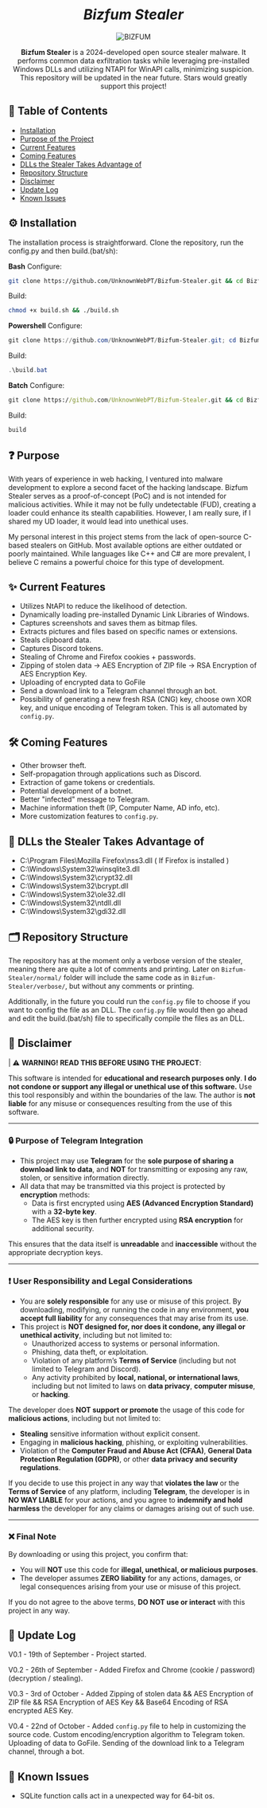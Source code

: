 <h1 align="center"><i>Bizfum Stealer</i></h1>
<p align="center">
  <img src="https://github.com/user-attachments/assets/a9c78382-5178-4510-9dc3-f005926164da" alt="BIZFUM">
</p>

<p align="center">
  <strong>Bizfum Stealer</strong> is a 2024-developed open source stealer malware. It performs common data exfiltration tasks while leveraging pre-installed Windows DLLs and utilizing NTAPI for WinAPI calls, minimizing suspicion. This repository will be updated in the near future. Stars would greatly support this project!
</p>


## 📑 Table of Contents
- [Installation](#%EF%B8%8F-installation)
- [Purpose of the Project](#-purpose)
- [Current Features](#-current-features)
- [Coming Features](#%EF%B8%8F-coming-features)
- [DLLs the Stealer Takes Advantage of](#-dlls-the-stealer-takes-advantage-of)
- [Repository Structure](#%EF%B8%8F-repository-structure)
- [Disclaimer](#-disclaimer)
- [Update Log](#-update-log)
- [Known Issues](#-known-issues)

## ⚙️ Installation
The installation process is straightforward. Clone the repository, run the config.py and then build.(bat/sh):

**Bash**
Configure:
```bash
git clone https://github.com/UnknownWebPT/Bizfum-Stealer.git && cd Bizfum-Stealer && pip install -r requirements.txt && python config.py
```
Build:
```bash
chmod +x build.sh && ./build.sh
```

**Powershell**
Configure:
```powershell
git clone https://github.com/UnknownWebPT/Bizfum-Stealer.git; cd Bizfum-Stealer; pip install -r requirements.txt && python config.py
```
Build:
```powershell
.\build.bat
```
**Batch**
Configure:
```cmd
git clone https://github.com/UnknownWebPT/Bizfum-Stealer.git && cd Bizfum-Stealer && pip install -r requirements.txt && python config.py
```
Build:
```cmd
build
```

## ❓ Purpose
With years of experience in web hacking, I ventured into malware development to explore a second facet of the hacking landscape. Bizfum Stealer serves as a proof-of-concept (PoC) and is not intended for malicious activities. While it may not be fully undetectable (FUD), creating a loader could enhance its stealth capabilities. However, I am really sure, if I shared my UD loader, it would lead into unethical uses.

My personal interest in this project stems from the lack of open-source C-based stealers on GitHub. Most available options are either outdated or poorly maintained. While languages like C++ and C# are more prevalent, I believe C remains a powerful choice for this type of development.

## ✨ Current Features
- Utilizes NtAPI to reduce the likelihood of detection.
- Dynamically loading pre-installed Dynamic Link Libraries of Windows.
- Captures screenshots and saves them as bitmap files.
- Extracts pictures and files based on specific names or extensions.
- Steals clipboard data.
- Captures Discord tokens.
- Stealing of Chrome and Firefox cookies + passwords.
- Zipping of stolen data -> AES Encryption of ZIP file -> RSA Encryption of AES Encryption Key.
- Uploading of encrypted data to GoFile
- Send a download link to a Telegram channel through an bot.
- Possibility of generating a new fresh RSA (CNG) key, choose own XOR key, and unique encoding of Telegram token. This is all automated by `config.py`.

## 🛠️ Coming Features
- Other browser theft.
- Self-propagation through applications such as Discord.
- Extraction of game tokens or credentials.
- Potential development of a botnet.
- Better "infected" message to Telegram.
- Machine information theft (IP, Computer Name, AD info, etc).
- More customization features to `config.py`.

## 🧬 DLLs the Stealer Takes Advantage of
- C:\Program Files\Mozilla Firefox\nss3.dll ( If Firefox is installed )
- C:\Windows\System32\winsqlite3.dll
- C:\Windows\System32\crypt32.dll
- C:\Windows\System32\bcrypt.dll
- C:\Windows\System32\ole32.dll
- C:\Windows\System32\ntdll.dll
- C:\Windows\System32\gdi32.dll

## 🗂️ Repository Structure
The repository has at the moment only a verbose version of the stealer, meaning there are quite a lot of comments and printing. Later on `Bizfum-Stealer/normal/` folder will include the same code as in `Bizfum-Stealer/verbose/`, but without any comments or printing.

Additionally, in the future you could run the `config.py` file to choose if you want to config the file as an DLL. The `config.py` file would then go ahead and edit the build.(bat/sh) file to specifically compile the files as an DLL.

## 📜 Disclaimer

| ⚠️ **WARNING! READ THIS BEFORE USING THE PROJECT**:

This software is intended for **educational and research purposes only**. **I do not condone or support any illegal or unethical use of this software.** Use this tool responsibly and within the boundaries of the law. The author is **not liable** for any misuse or consequences resulting from the use of this software.

---

### 🔒 Purpose of Telegram Integration

- This project may use **Telegram** for the **sole purpose of sharing a download link to data**, and **NOT** for transmitting or exposing any raw, stolen, or sensitive information directly.
- All data that may be transmitted via this project is protected by **encryption** methods:
  - Data is first encrypted using **AES (Advanced Encryption Standard)** with a **32-byte key**.
  - The AES key is then further encrypted using **RSA encryption** for additional security.

This ensures that the data itself is **unreadable** and **inaccessible** without the appropriate decryption keys.

---

### ❗ User Responsibility and Legal Considerations

- You are **solely responsible** for any use or misuse of this project. By downloading, modifying, or running the code in any environment, **you accept full liability** for any consequences that may arise from its use.
- This project is **NOT designed for, nor does it condone, any illegal or unethical activity**, including but not limited to:
  - Unauthorized access to systems or personal information.
  - Phishing, data theft, or exploitation.
  - Violation of any platform’s **Terms of Service** (including but not limited to Telegram and Discord).
  - Any activity prohibited by **local, national, or international laws**, including but not limited to laws on **data privacy**, **computer misuse**, or **hacking**.

The developer does **NOT support or promote** the usage of this code for **malicious actions**, including but not limited to:
- **Stealing** sensitive information without explicit consent.
- Engaging in **malicious hacking**, phishing, or exploiting vulnerabilities.
- Violation of the **Computer Fraud and Abuse Act (CFAA)**, **General Data Protection Regulation (GDPR)**, or other **data privacy and security regulations**.

If you decide to use this project in any way that **violates the law** or the **Terms of Service** of any platform, including **Telegram**, the developer is in **NO WAY LIABLE** for your actions, and you agree to **indemnify and hold harmless** the developer for any claims or damages arising out of such use.

---

### ❌ Final Note

By downloading or using this project, you confirm that:

- You will **NOT** use this code for **illegal, unethical, or malicious purposes**.
- The developer assumes **ZERO liability** for any actions, damages, or legal consequences arising from your use or misuse of this project.

If you do not agree to the above terms, **DO NOT use or interact** with this project in any way.


## 📝 Update Log
V0.1 - 19th of September - Project started.

V0.2 - 26th of September - Added Firefox and Chrome (cookie / password) (decryption / stealing).

V0.3 - 3rd of October    - Added Zipping of stolen data && AES Encryption of ZIP file && RSA Encryption of AES Key && Base64 Encoding of RSA encrypted AES Key.

V0.4 - 22nd of October   - Added `config.py` file to help in customizing the source code. Custom encoding/encryption algorithm to Telegram token. Uploading of data to GoFile. Sending of the download link to a Telegram channel, through a bot.

## 🐞 Known Issues
- SQLite function calls act in a unexpected way for 64-bit os.

